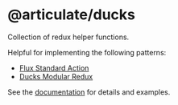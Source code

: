 # @articulate/ducks

Collection of redux helper functions.

Helpful for implementing the following patterns:
- [Flux Standard Action](https://github.com/acdlite/flux-standard-action)
- [Ducks Modular Redux](https://github.com/erikras/ducks-modular-redux)

See the [documentation](https://github.com/articulate/ducks/blob/master/API.md) for details and examples.
